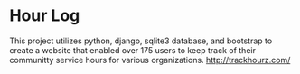 # Hour Log 
This project utilizes python, django, sqlite3 database, and bootstrap to create a website that enabled over 175 users to keep track of their communitty service hours for various organizations. http://trackhourz.com/

